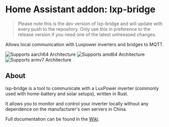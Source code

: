 # Home Assistant addon: lxp-bridge

> Please note this is the *dev* version of lxp-bridge and will update with every push to the repository.
> Only use this in preference to the release version if you need one of the latest unlreeased changes.

Allows local communication with Luxpower inverters and bridges to MQTT.

![Supports aarch64 Architecture][aarch64-shield] ![Supports amd64 Architecture][amd64-shield] ![Supports armv7 Architecture][armv7-shield]

## About

lxp-bridge is a tool to communicate with a LuxPower inverter (commonly used with home-battery and solar setups), written in Rust.

It allows you to monitor and control your inverter locally without any dependence on the manufacturer's own servers in China.

Full documentation can be found in the [Wiki](https://github.com/celsworth/lxp-bridge/wiki).


[aarch64-shield]: https://img.shields.io/badge/aarch64-yes-green.svg
[amd64-shield]: https://img.shields.io/badge/amd64-yes-green.svg
[armv7-shield]: https://img.shields.io/badge/armv7-yes-green.svg
